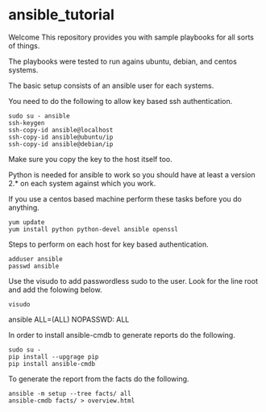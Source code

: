 # ansible_tutorial

Welcome
This repository provides you with sample playbooks for all sorts of things.

The playbooks were tested to run agains ubuntu, debian, and centos systems.

The basic setup consists of an ansible user for each systems.

You need to do the following to allow key based ssh authentication.

    sudo su - ansible
    ssh-keygen 
    ssh-copy-id ansible@localhost
    ssh-copy-id ansible@ubuntu/ip
    ssh-copy-id ansible@debian/ip
   

Make sure you copy the key to the host itself too.

Python is needed for ansible to work so you should have at least a version 2.* on each system against which you work.

If you use a centos based machine perform these tasks before you do anything.

    yum update
    yum install python python-devel ansible openssl

Steps to perform on each host for key based authentication.

    adduser ansible
    passwd ansible

Use the visudo to add passwordless sudo to the user. Look for the line root and add the folowing below.

    visudo

ansible ALL=(ALL) NOPASSWD: ALL

In order to install ansible-cmdb to generate reports do the following.

    sudo su - 
    pip install --upgrage pip
    pip install ansible-cmdb

To generate the report from the facts do the following.

    ansible -m setup --tree facts/ all
    ansible-cmdb facts/ > overview.html
